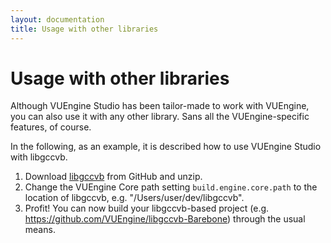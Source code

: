 ```yaml
---
layout: documentation
title: Usage with other libraries
---
```


# Usage with other libraries

Although VUEngine Studio has been tailor-made to work with VUEngine, you can also use it with any other library. Sans all the VUEngine-specific features, of course.

In the following, as an example, it is described how to use VUEngine Studio with libgccvb.

1. Download <a href="https://github.com/VUEngine/libgccvb">libgccvb</a> from GitHub and unzip.
2. Change the VUEngine Core path setting `build.engine.core.path` to the location of libgccvb, e.g. "/Users/user/dev/libgccvb".
3. Profit! You can now build your libgccvb-based project (e.g. https://github.com/VUEngine/libgccvb-Barebone) through the usual means.
